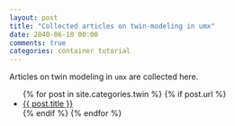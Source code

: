 ```yaml
---
layout: post
title: "Collected articles on twin-modeling in umx"
date: 2040-06-10 00:00
comments: true
categories: container tutorial
---
```


<a name="top"></a>
Articles on twin modeling in `umx` are collected here.

<ul>
  {% for post in site.categories.twin %}
	{% if post.url %}
		<li><a href="{{ post.url }}">{{ post.title }}</a></li>
	{% endif %}
  {% endfor %}
</ul>
